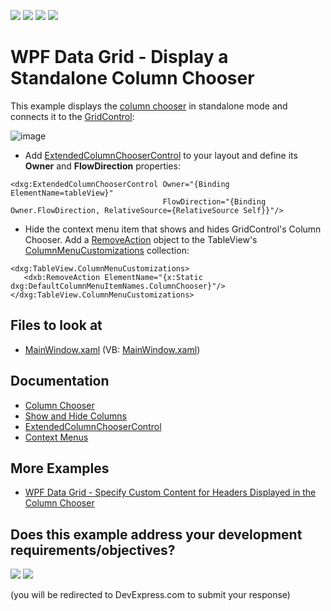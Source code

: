 <!-- default badges list -->
![](https://img.shields.io/endpoint?url=https://codecentral.devexpress.com/api/v1/VersionRange/128649119/21.1.5%2B)
[![](https://img.shields.io/badge/Open_in_DevExpress_Support_Center-FF7200?style=flat-square&logo=DevExpress&logoColor=white)](https://supportcenter.devexpress.com/ticket/details/E1661)
[![](https://img.shields.io/badge/📖_How_to_use_DevExpress_Examples-e9f6fc?style=flat-square)](https://docs.devexpress.com/GeneralInformation/403183)
[![](https://img.shields.io/badge/💬_Leave_Feedback-feecdd?style=flat-square)](#does-this-example-address-your-development-requirementsobjectives)
<!-- default badges end -->
# WPF Data Grid - Display a Standalone Column Chooser

This example displays the [column chooser](http://docs.devexpress.com/WPF/6217/controls-and-libraries/data-grid/visual-elements/common-elements/column-band-chooser) in standalone mode and connects it to the [GridControl](http://docs.devexpress.com/WPF/DevExpress.Xpf.Grid.GridControl):

![image](https://user-images.githubusercontent.com/65009440/173013222-48dffa6d-5f00-48ef-a0cc-eaf1f5d85a00.png)

* Add [ExtendedColumnChooserControl](http://docs.devexpress.com/WPF/DevExpress.Xpf.Grid.ExtendedColumnChooserControl) to your layout and define its **Owner** and **FlowDirection** properties:

```xaml
<dxg:ExtendedColumnChooserControl Owner="{Binding ElementName=tableView}" 
                                  FlowDirection="{Binding Owner.FlowDirection, RelativeSource={RelativeSource Self}}"/>
```

* Hide the context menu item that shows and hides GridControl's Column Chooser. Add a [RemoveAction](https://docs.devexpress.com/WPF/DevExpress.Xpf.Bars.RemoveAction) object to the TableView's [ColumnMenuCustomizations](https://docs.devexpress.com/WPF/DevExpress.Xpf.Grid.DataViewBase.ColumnMenuCustomizations) collection:

```xaml
<dxg:TableView.ColumnMenuCustomizations>
   <dxb:RemoveAction ElementName="{x:Static dxg:DefaultColumnMenuItemNames.ColumnChooser}"/>
</dxg:TableView.ColumnMenuCustomizations>
```

<!-- default file list -->

## Files to look at

* [MainWindow.xaml](./CS/DevExCustomColumnChooser/MainWindow.xaml) (VB: [MainWindow.xaml](./VB/DevExCustomColumnChooser/MainWindow.xaml))

<!-- default file list end -->

## Documentation

* [Column Chooser](http://docs.devexpress.com/WPF/6217/controls-and-libraries/data-grid/visual-elements/common-elements/column-band-chooser)
* [Show and Hide Columns](http://docs.devexpress.com/WPF/6318/controls-and-libraries/data-grid/grid-view-data-layout/columns-and-card-fields/show-and-hide-columns)
* [ExtendedColumnChooserControl](http://docs.devexpress.com/WPF/DevExpress.Xpf.Grid.ExtendedColumnChooserControl)
* [Context Menus](https://docs.devexpress.com/WPF/6587/controls-and-libraries/data-grid/miscellaneous/context-menus)

## More Examples

* [WPF Data Grid - Specify Custom Content for Headers Displayed in the Column Chooser](https://github.com/DevExpress-Examples/wpf-data-grid-custom-content-for-column-chooser-headers)
<!-- feedback -->
## Does this example address your development requirements/objectives?

[<img src="https://www.devexpress.com/support/examples/i/yes-button.svg"/>](https://www.devexpress.com/support/examples/survey.xml?utm_source=github&utm_campaign=wpf-data-grid-display-standalone-column-chooser&~~~was_helpful=yes) [<img src="https://www.devexpress.com/support/examples/i/no-button.svg"/>](https://www.devexpress.com/support/examples/survey.xml?utm_source=github&utm_campaign=wpf-data-grid-display-standalone-column-chooser&~~~was_helpful=no)

(you will be redirected to DevExpress.com to submit your response)
<!-- feedback end -->
